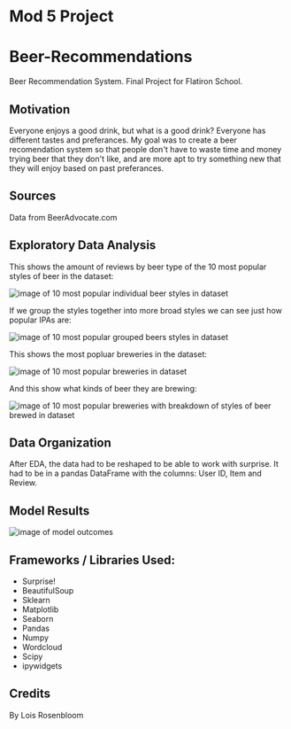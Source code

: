 # Mod 5 Project

# Beer-Recommendations
Beer Recommendation System. Final Project for Flatiron School.

## Motivation
Everyone enjoys a good drink, but what is a good drink? Everyone has different tastes and preferances. My goal was to create a beer recomendation system so that people don't have to waste time and money trying beer that they don't like, and are more apt to try something new that they will enjoy based on past preferances.  

## Sources
Data from BeerAdvocate.com 

## Exploratory Data Analysis 
This shows the amount of reviews by beer type of the 10 most popular styles of beer in the dataset: 

![image of 10 most popular individual beer styles in dataset](/readme/OxfordPetData.png)

If we group the styles together into more broad styles we can see just how popular IPAs are:

![image of 10 most popular grouped beers styles in dataset](/readme/OxfordPetData.png)

This shows the most popluar breweries in the dataset:

![image of 10 most popular breweries in dataset](/readme/OxfordPetData.png)

And this show what kinds of beer they are brewing:

![image of 10 most popular breweries with breakdown of styles of beer brewed in dataset](/readme/OxfordPetData.png)

## Data Organization 
After EDA, the data had to be reshaped to be able to work with surprise.  It had to be in a pandas DataFrame with the columns: User ID, Item and Review.

## Model Results

![image of model outcomes](/readme/imagenet2_testcm.png)

## Frameworks / Libraries Used:
- Surprise! 
- BeautifulSoup
- Sklearn
- Matplotlib
- Seaborn
- Pandas
- Numpy
- Wordcloud
- Scipy 
- ipywidgets

## Credits
By Lois Rosenbloom 
